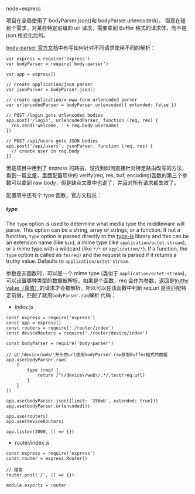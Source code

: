 node+express

项目在全局使用了 bodyParser.json()和 bodyParser.urlencoded()。
但现在碰到个需求，对某些特定前缀的 url 请求，需要拿到 Buffer 格式的请求体，而不是 json 格式化后的。

[body-parser 官方文档](https://www.npmjs.com/package/body-parser)中有写如何针对不同请求使用不同的解析：

```
var express = require('express')
var bodyParser = require('body-parser')

var app = express()

// create application/json parser
var jsonParser = bodyParser.json()

// create application/x-www-form-urlencoded parser
var urlencodedParser = bodyParser.urlencoded({ extended: false })

// POST /login gets urlencoded bodies
app.post('/login', urlencodedParser, function (req, res) {
  res.send('welcome, ' + req.body.username)
})

// POST /api/users gets JSON bodies
app.post('/api/users', jsonParser, function (req, res) {
  // create user in req.body
})
```

但是项目中用到了 express 的路由，没找到如何直接针对特定路由改写的方法，看到一篇[文章](https://segmentfault.com/a/1190000003061925)，里面配置项中的 verify(req, res, buf, encoding)函数的第三个参数可以拿到 raw body，但是缺点文章中也说了，并且对所有请求都生效了。

配置项中还有个 type 函数，官方文档说：

##### type

The `type` option is used to determine what media type the middleware will parse. This option can be a string, array of strings, or a function. If not a function, `type` option is passed directly to the [type-is](https://www.npmjs.org/package/type-is#readme) library and this can be an extension name (like `bin`), a mime type (like `application/octet-stream`), or a mime type with a wildcard (like `*/*` or `application/*`). If a function, the `type` option is called as `fn(req)` and the request is parsed if it returns a truthy value. Defaults to `application/octet-stream`.

参数是非函数时，可以是一个 mime type (类似于 `application/octet-stream`)，可以设置哪种类型的数据被解析。如果是个函数，req 会作为参数，返回是[truthy value（真值）](https://developer.mozilla.org/zh-CN/docs/Glossary/Truthy)的请求才会被解析。所以可以在该函数中判断 req.url 是否匹配特定前缀，匹配了就用`bodyParser.raw`解析
代码：

- index.js

```
const express = require('express')
const app = express()
const routers = require('./router/index')
const deviceRouters = require('./router/device/index')

const bodyParser = require('body-parser')

// 以'/device/web/'开头的url使用bodyParser.raw获取Buffer格式的数据
app.use(bodyParser.raw(
    {
        type (req) {
            return /^\/device\/web\/.*/.test(req.url)
        }
    }
))

app.use(bodyParser.json({limit: '256mb', extended: true}))
app.use(bodyParser.urlencoded())

app.use(routers)
app.use(deviceRouters)

app.listen(3000, () => {})
```

- router/index.js

```
const express = require('express')
const router = express.Router()

// 路由
router.post('/', () => {})

module.exports = router
```
